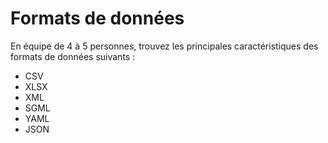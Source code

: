# Formats de données

En équipe de 4 à 5 personnes, trouvez les principales caractéristiques des formats de données suivants :
- CSV
- XLSX
- XML
- SGML
- YAML
- JSON
